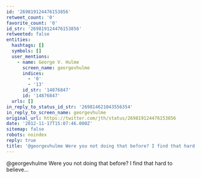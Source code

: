 ```yaml
---
id: '269819124476153856'
retweet_count: '0'
favorite_count: '0'
id_str: '269819124476153856'
retweeted: false
entities:
  hashtags: []
  symbols: []
  user_mentions:
    - name: George V. Hulme
      screen_name: georgevhulme
      indices:
        - '0'
        - '13'
      id_str: '14876847'
      id: '14876847'
  urls: []
in_reply_to_status_id_str: '269814621043556354'
in_reply_to_screen_name: georgevhulme
original_url: https://twitter.com/jth/status/269819124476153856
date: '2012-11-17T15:07:46.000Z'
sitemap: false
robots: noindex
reply: true
title: '@georgevhulme Were you not doing that before? I find that hard to believe…'
---
```


@georgevhulme Were you not doing that before? I find that hard to believe…